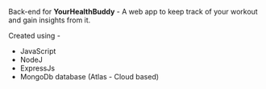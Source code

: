Back-end for **YourHealthBuddy** - A web app to keep track of your workout and gain insights from it.

Created using - 

* JavaScript
* NodeJ
* ExpressJs
* MongoDb database (Atlas - Cloud based)